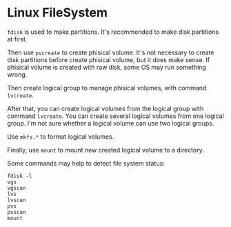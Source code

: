 # Linux FileSystem

`fdisk` is used to make partitions. It's recommended to make disk partitions at first. 

Then use `pvcreate` to create phisical volume. It's not necessary to create disk partitions before create phisical volume, but it does make sense. If phisical volume is created with raw disk, some OS may run something wrong.

Then create logical group to manage phisical volumes, with command `lvcreate`. 

After that, you can create logical volumes from the logical group with command `lvcreate`. You can create several logical volumes from one logical group. I'm not sure whether a logical volume can use two logical groups. 

Use `mkfs.*` to format logical volumes. 

Finally, use `mount` to mount new created logical volume to a directory. 

Some commands may help to detect file system status:

```
fdisk -l
vgs
vgscan
lvs
lvscan
pvs
pvscan
mount

```



